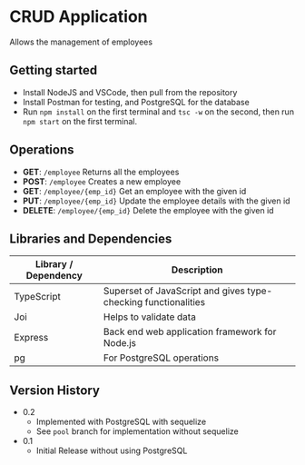 # CRUD Application

Allows the management of employees

## Getting started

- Install NodeJS and VSCode, then pull from the repository
- Install Postman for testing, and PostgreSQL for the database
- Run `npm install` on the first terminal and `tsc -w` on the second, then run `npm start` on the first terminal.

## Operations

- **GET**: `/employee` Returns all the employees
- **POST**: `/employee` Creates a new employee
- **GET**: `/employee/{emp_id}` Get an employee with the given id
- **PUT**: `/employee/{emp_id}` Update the employee details with the given id
- **DELETE**: `/employee/{emp_id}` Delete the employee with the given id

## Libraries and Dependencies

| Library / Dependency | Description                                                    |
| -------------------- | -------------------------------------------------------------- |
| TypeScript           | Superset of JavaScript and gives type-checking functionalities |
| Joi                  | Helps to validate data                                         |
| Express              | Back end web application framework for Node.js                 |
| pg                   | For PostgreSQL operations                                      |

## Version History

- 0.2
  - Implemented with PostgreSQL with sequelize
  - See `pool` branch for implementation without sequelize
- 0.1
  - Initial Release without using PostgreSQL
